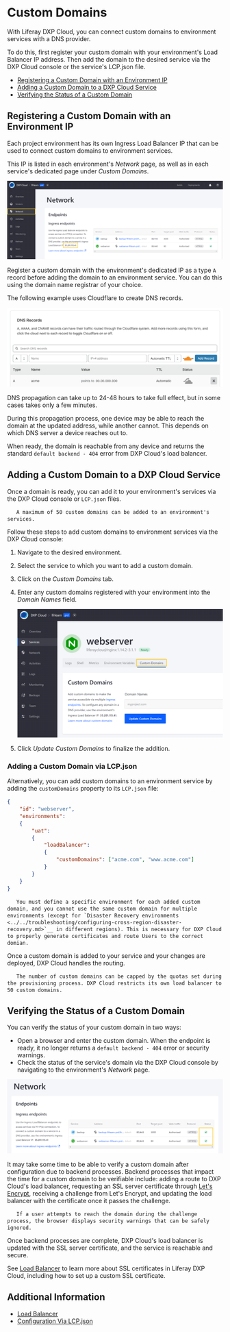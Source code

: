 # Custom Domains

With Liferay DXP Cloud, you can connect custom domains to environment services with a DNS provider.

To do this, first register your custom domain with your environment's Load Balancer IP address. Then add the domain to the desired service via the DXP Cloud console or the service's LCP.json file.

* [Registering a Custom Domain with an Environment IP](#registering-a-custom-domain-with-an-environment-ip)
* [Adding a Custom Domain to a DXP Cloud Service](#adding-a-custom-domain-to-a-dxp-cloud-service)
* [Verifying the Status of a Custom Domain](#verifying-the-status-of-a-custom-domain)

## Registering a Custom Domain with an Environment IP

Each project environment has its own Ingress Load Balancer IP that can be used to connect custom domains to environment services.

This IP is listed in each environment's *Network* page, as well as in each service's dedicated page under *Custom Domains*.

![Figure 1: You can find the environment's Ingress Load Balancer IP in the environment's Network page.](./custom-domains/images/01.png)

Register a custom domain with the environment's dedicated IP as a type `A` record before adding the domain to an environment service. You can do this using the domain name registrar of your choice.

The following example uses Cloudflare to create DNS records.

![Figure 2: This example uses Cloudflare as a domain name registrar to create DNS records.](./custom-domains/images/02.png)

DNS propagation can take up to 24-48 hours to take full effect, but in some cases takes only a few minutes.

During this propagation process, one device may be able to reach the domain at the updated address, while another cannot. This depends on which DNS server a device reaches out to.

When ready, the domain is reachable from any device and returns the standard `default backend - 404` error from DXP Cloud's load balancer.

## Adding a Custom Domain to a DXP Cloud Service

Once a domain is ready, you can add it to your environment's services via the DXP Cloud console or `LCP.json` files.

```important::
   A maximum of 50 custom domains can be added to an environment's services.
```

Follow these steps to add custom domains to environment services via the DXP Cloud console:

1. Navigate to the desired environment.

1. Select the service to which you want to add a custom domain.

1. Click on the *Custom Domains* tab.

1. Enter any custom domains registered with your environment into the *Domain Names* field.

    ![Figure 3: Use the service's Custom Domains tab to add the domains.](./custom-domains/images/03.png)

1. Click *Update Custom Domains* to finalize the addition.

### Adding a Custom Domain via LCP.json

Alternatively, you can add custom domains to an environment service by adding the `customDomains` property to its `LCP.json` file:

```json
{
    "id": "webserver",
    "environments":
    {
        "uat":
        {
            "loadBalancer":
            {
                "customDomains": ["acme.com", "www.acme.com"]
            }
        }
    } 
}
```

```important::
   You must define a specific environment for each added custom domain, and you cannot use the same custom domain for multiple environments (except for `Disaster Recovery environments <../../troubleshooting/configuring-cross-region-disaster-recovery.md>`__ in different regions). This is necessary for DXP Cloud to properly generate certificates and route Users to the correct domian.
```

Once a custom domain is added to your service and your changes are deployed, DXP Cloud handles the routing.

```note::
   The number of custom domains can be capped by the quotas set during the provisioning process. DXP Cloud restricts its own load balancer to 50 custom domains.
```

## Verifying the Status of a Custom Domain

You can verify the status of your custom domain in two ways:

* Open a browser and enter the custom domain. When the endpoint is ready, it no longer returns a `default backend - 404` error or security warnings.
* Check the status of the service's domain via the DXP Cloud console by navigating to the environment's *Network* page.

![Figure 4: View all your endpoints and custom domains on the Network page.](./custom-domains/images/04.png)

It may take some time to be able to verify a custom domain after configuration due to backend processes. Backend processes that impact the time for a custom domain to be verifiable include: adding a route to DXP Cloud's load balancer, requesting an SSL server certificate through [Let's Encrypt](https://letsencrypt.org/), receiving a challenge from Let's Encrypt, and updating the load balancer with the certificate once it passes the challenge.

```important::
   If a user attempts to reach the domain during the challenge process, the browser displays security warnings that can be safely ignored.
```

Once backend processes are complete, DXP Cloud's load balancer is updated with the SSL server certificate, and the service is reachable and secure.

See [Load Balancer](./load-balancer.md) to learn more about SSL certificates in Liferay DXP Cloud, including how to set up a custom SSL certificate.

## Additional Information

* [Load Balancer](./load-balancer.md)
* [Configuration Via LCP.json](../../reference/configuration-via-lcp-json.md)

